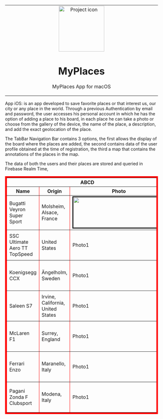 <table align="center"><tr><td align="center" width="9999">
<img src="https://user-images.githubusercontent.com/10947013/57033303-e19d2f80-6c4c-11e9-8548-8afa9d734957.png" align="center" width="150" alt="Project icon">

# MyPlaces

MyPlaces App for macOS
</td></tr></table>

App iOS: is an app developed to save favorite places or that interest us, our city or any place in the world.
Through a previous Authentication by email and password, the user accesses his personal account in which he has the option of adding a place to his board, in each place he can take a photo or choose from the gallery of the device, the name of the place, a description, and add the exact geolocation of the place.

The TabBar Navigation Bar contains 3 options, the first allows the display of the board where the places are added, the second contains data of the user profile obtained at the time of registration, the third a map that contains the annotations of the places in the map.

The data of both the users and their places are stored and queried in Firebase Realm Time,

<table border="5" bordercolor="red" align="center">
    <tr>
        <th colspan="3">ABCD</th> 
    </tr>
    <tr>
        <th>Name</th>
        <th>Origin</th>
        <th>Photo</th>
    </tr>
    <tr>
        <td>Bugatti Veyron Super Sport</th>
        <td>Molsheim, Alsace, France</th>
                <!-- considering it is on the same folder that .html file -->
        <td><img src=".\A.jpeg" alt="" border=3 height=100 width=300></img></th>
    </tr>
    <tr>
        <td>SSC Ultimate Aero TT  TopSpeed</th>
        <td>United States</th>
        <td border=3 height=100 width=100>Photo1</th>
    </tr>
    <tr>
        <td>Koenigsegg CCX</th>
        <td>Ängelholm, Sweden</th>
        <td border=4 height=100 width=300>Photo1</th>
    </tr>
    <tr>
        <td>Saleen S7</th>
        <td>Irvine, California, United States</th>
        <td border=3 height=100 width=100>Photo1</th>
    </tr>
    <tr>
        <td> McLaren F1</th>
        <td>Surrey, England</th>
        <td border=3 height=100 width=100>Photo1</th>
    </tr>
    <tr>
        <td>Ferrari Enzo</th>
        <td>Maranello, Italy</th>
        <td border=3 height=100 width=100>Photo1</th>
    </tr>
    <tr>
        <td> Pagani Zonda F Clubsport</th>
        <td>Modena, Italy</th>
        <td border=3 height=100 width=100>Photo1</th>
    </tr>
</table>

  
  
